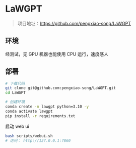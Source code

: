 # LaWGPT
> 项目地址：https://github.com/pengxiao-song/LaWGPT

## 环境
经测试，无 GPU 机器也能使用 CPU 运行，速度感人

## 部署
```sh
# 下载代码
git clone git@github.com:pengxiao-song/LaWGPT.git
cd LaWGPT
```

```sh
# 创建环境
conda create -n lawgpt python=3.10 -y
conda activate lawgpt
pip install -r requirements.txt
```

启动 web ui
```sh
bash scripts/webui.sh
# 访问： http://127.0.0.1:7860
```
